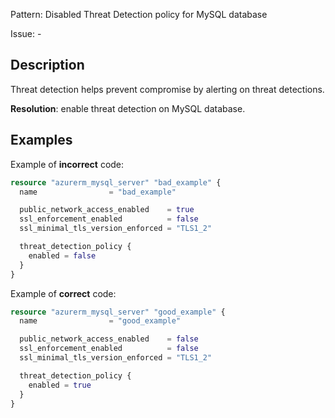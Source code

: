Pattern: Disabled Threat Detection policy for MySQL database

Issue: -

## Description

Threat detection helps prevent compromise by alerting on threat detections.

**Resolution**: enable threat detection on MySQL database.

## Examples

Example of **incorrect** code:

```terraform
resource "azurerm_mysql_server" "bad_example" {
  name                = "bad_example"

  public_network_access_enabled    = true
  ssl_enforcement_enabled          = false
  ssl_minimal_tls_version_enforced = "TLS1_2"

  threat_detection_policy {
    enabled = false
  }
}
```

Example of **correct** code:

```terraform
resource "azurerm_mysql_server" "good_example" {
  name                = "good_example"

  public_network_access_enabled    = false
  ssl_enforcement_enabled          = false
  ssl_minimal_tls_version_enforced = "TLS1_2"

  threat_detection_policy {
    enabled = true
  }
}
```